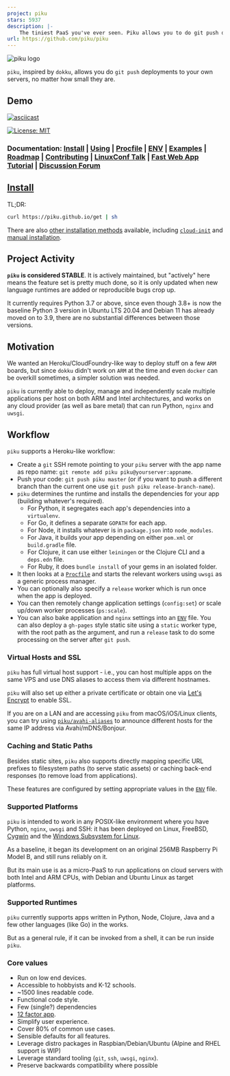 ```yaml
---
project: piku
stars: 5937
description: |-
    The tiniest PaaS you've ever seen. Piku allows you to do git push deployments to your own servers.
url: https://github.com/piku/piku
---
```


![piku logo](./img/logo.png)

`piku`, inspired by `dokku`, allows you do `git push` deployments to your own servers, no matter how small they are.

## Demo

[![asciicast](https://asciinema.org/a/Ar31IoTkzsZmWWvlJll6p7haS.svg)](https://asciinema.org/a/Ar31IoTkzsZmWWvlJll6p7haS)

[![License: MIT](https://img.shields.io/badge/License-MIT-yellow.svg)](https://opensource.org/licenses/MIT)

### Documentation: [Install](#install) | [Using](#workflow) | [Procfile](https://piku.github.io/configuration/procfile.html) | [ENV](https://piku.github.io/configuration/env.html) | [Examples](https://piku.github.io/community/examples.html) | [Roadmap](https://github.com/orgs/piku/projects/2) | [Contributing](https://piku.github.io/community/contributing.html) | [LinuxConf Talk](https://www.youtube.com/watch?v=ec-GoDukHWk) | [Fast Web App Tutorial](https://github.com/piku/webapp-tutorial) | [Discussion Forum](https://github.com/piku/piku/discussions)

## [Install](https://piku.github.io/install)

TL;DR:

```bash
curl https://piku.github.io/get | sh
```

There are also [other installation methods](https://piku.github.io/install) available, including [`cloud-init`](https://github.com/piku/cloud-init) and [manual installation](https://piku.github.io/install).

## Project Activity

**`piku` is considered STABLE**. It is actively maintained, but "actively" here means the feature set is pretty much done, so it is only updated when new language runtimes are added or reproducible bugs crop up.

It currently requires Python 3.7 or above, since even though 3.8+ is now the baseline Python 3 version in Ubuntu LTS 20.04 and Debian 11 has already moved on to 3.9, there are no substantial differences between those versions.

## Motivation

We wanted an Heroku/CloudFoundry-like way to deploy stuff on a few `ARM` boards, but since `dokku` didn't work on `ARM` at the time and even `docker` can be overkill sometimes, a simpler solution was needed.

`piku` is currently able to deploy, manage and independently scale multiple applications per host on both ARM and Intel architectures, and works on any cloud provider (as well as bare metal) that can run Python, `nginx` and `uwsgi`.

## Workflow

`piku` supports a Heroku-like workflow:

* Create a `git` SSH remote pointing to your `piku` server with the app name as repo name:
  `git remote add piku piku@yourserver:appname`.
* Push your code: `git push piku master` (or if you want to push a different branch than the current one use `git push piku release-branch-name`).
* `piku` determines the runtime and installs the dependencies for your app (building whatever's required).
   * For Python, it segregates each app's dependencies into a `virtualenv`.
   * For Go, it defines a separate `GOPATH` for each app.
   * For Node, it installs whatever is in `package.json` into `node_modules`.
   * For Java, it builds your app depending on either `pom.xml` or `build.gradle` file.
   * For Clojure, it can use either `leiningen` or the Clojure CLI and a `deps.edn` file.
   * For Ruby, it does `bundle install` of your gems in an isolated folder.
* It then looks at a [`Procfile`](https://piku.github.io/configuration/procfile.html) and starts the relevant workers using `uwsgi` as a generic process manager.
* You can optionally also specify a `release` worker which is run once when the app is deployed.
* You can then remotely change application settings (`config:set`) or scale up/down worker processes (`ps:scale`).
* You can also bake application and `nginx` settings into an [`ENV`](https://piku.github.io/configuration/env.html) file.
You can also deploy a `gh-pages` style static site using a `static` worker type, with the root path as the argument, and run a `release` task to do some processing on the server after `git push`.

### Virtual Hosts and SSL

`piku` has full virtual host support - i.e., you can host multiple apps on the same VPS and use DNS aliases to access them via different hostnames. 

`piku`  will also set up either a private certificate or obtain one via [Let's Encrypt](https://letsencrypt.org/) to enable SSL.

If you are on a LAN and are accessing `piku` from macOS/iOS/Linux clients, you can try using [`piku/avahi-aliases`](https://github.com/piku/avahi-aliases) to announce different hosts for the same IP address via Avahi/mDNS/Bonjour.

### Caching and Static Paths

Besides static sites, `piku` also supports directly mapping specific URL prefixes to filesystem paths (to serve static assets) or caching back-end responses (to remove load from applications).

These features are configured by setting appropriate values in the [`ENV`](https://piku.github.io/configuration/env.html) file.

### Supported Platforms

`piku` is intended to work in any POSIX-like environment where you have Python, `nginx`, `uwsgi` and SSH: it has been deployed on Linux, FreeBSD, [Cygwin][cygwin] and the [Windows Subsystem for Linux][wsl].

As a baseline, it began its development on an original 256MB Raspberry Pi Model B, and still runs reliably on it.

But its main use is as a micro-PaaS to run applications on cloud servers with both Intel and ARM CPUs, with Debian and Ubuntu Linux as target platforms.

### Supported Runtimes

`piku` currently supports apps written in Python, Node, Clojure, Java and a few other languages (like Go) in the works.

But as a general rule, if it can be invoked from a shell, it can be run inside `piku`.

### Core values

 * Run on low end devices.
 * Accessible to hobbyists and K-12 schools.
 * ~1500 lines readable code.
 * Functional code style.
 * Few (single?) dependencies
 * [12 factor app](https://12factor.net).
 * Simplify user experience.
 * Cover 80% of common use cases.
 * Sensible defaults for all features.
 * Leverage distro packages in Raspbian/Debian/Ubuntu (Alpine and RHEL support is WIP)
 * Leverage standard tooling (`git`, `ssh`, `uwsgi`, `nginx`).
 * Preserve backwards compatibility where possible

[raspi-cluster]: https://github.com/rcarmo/raspi-cluster
[cygwin]: http://www.cygwin.com
[wsl]: https://en.wikipedia.org/wiki/Windows_Subsystem_for_Linux

